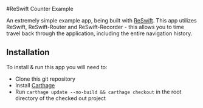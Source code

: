#ReSwift Counter Example

An extremely simple example app, being built with [ReSwift](https://github.com/ReSwift/ReSwift). This app utilizes ReSwift, ReSwift-Router and ReSwift-Recorder - this allows you to time travel back through the application, including the entire navigation history.

## Installation

To install & run this app you will need to:

- Clone this git repository
- Install [Carthage](https://github.com/carthage/carthage)
- Run `carthage update --no-build && carthage checkout` in the root directory of the checked out project
